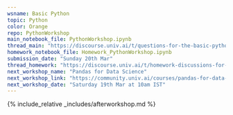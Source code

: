 ```yaml
---
wsname: Basic Python
topic: Python
color: Orange
repo: PythonWorkshop
main_notebook_file: PythonWorkshop.ipynb
thread_main: "https://discourse.univ.ai/t/questions-for-the-basic-python-workshop/9230?u=bbhaskar8"
homework_notebook_file: Homework_PythonWorkshop.ipynb
submission_date: "Sunday 20th Mar"
thread_homework: "https://discourse.univ.ai/t/homework-discussions-for-the-basic-python-workshop/9231?u=bbhaskar8"
next_workshop_name: "Pandas for Data Science"
next_workshop_link: "https://community.univ.ai/courses/pandas-for-data-science/"
next_workshop_date: "Saturday 19th Mar at 10am IST"
---
```


{% include_relative _includes/afterworkshop.md %}
